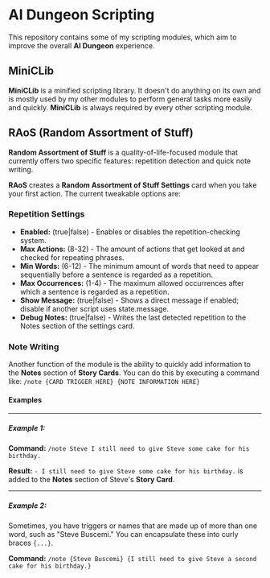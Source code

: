 # AI Dungeon Scripting
This repository contains some of my scripting modules, which aim to improve the overall **AI Dungeon** experience.

## MiniCLib
**MiniCLib** is a minified scripting library. It doesn't do anything on its own and is mostly used by my other modules to perform general tasks more easily and quickly. **MiniCLib** is always required by every other scripting module.

## RAoS (Random Assortment of Stuff)
**Random Assortment of Stuff** is a quality-of-life-focused module that currently offers two specific features: repetition detection and quick note writing.

**RAoS** creates a **Random Assortment of Stuff Settings** card when you take your first action. The current tweakable options are:

### Repetition Settings
* **Enabled:** (true|false) - Enables or disables the repetition-checking system.
* **Max Actions:** (8-32) - The amount of actions that get looked at and checked for repeating phrases.
* **Min Words:** (6-12) - The minimum amount of words that need to appear sequentially before a sentence is regarded as a repetition.
* **Max Occurrences:** (1-4) - The maximum allowed occurrences after which a sentence is regarded as a repetition.
* **Show Message:** (true|false) - Shows a direct message if enabled; disable if another script uses state.message.
* **Debug Notes:** (true|false) - Writes the last detected repetition to the Notes section of the settings card.

### Note Writing

Another function of the module is the ability to quickly add information to the **Notes** section of **Story Cards**. You can do this by executing a command like: `/note {CARD TRIGGER HERE} {NOTE INFORMATION HERE}`

#### Examples

---

##### Example 1:
**Command:** `/note Steve I still need to give Steve some cake for his birthday.`

**Result:** `- I still need to give Steve some cake for his birthday.` is added to the **Notes** section of Steve's **Story Card**.

---

##### Example 2:
Sometimes, you have triggers or names that are made up of more than one word, such as "Steve Buscemi." You can encapsulate these into curly braces `{...}`.

**Command:** `/note {Steve Buscemi} {I still need to give Steve a second cake for his birthday.}`